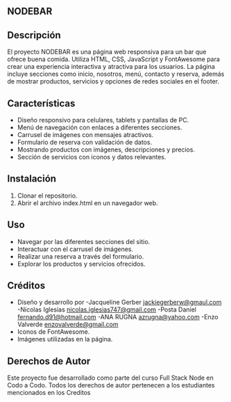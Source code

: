 ## NODEBAR

## Descripción
El proyecto NODEBAR es una página web responsiva para un bar que ofrece buena comida. Utiliza HTML, CSS, JavaScript y FontAwesome para crear una experiencia interactiva y atractiva para los usuarios. La página incluye secciones como inicio, nosotros, menú, contacto y reserva, además de mostrar productos, servicios y opciones de redes sociales en el footer.

## Características
- Diseño responsivo para celulares, tablets y pantallas de PC.
- Menú de navegación con enlaces a diferentes secciones.
- Carrusel de imágenes con mensajes atractivos.
- Formulario de reserva con validación de datos.
- Mostrando productos con imágenes, descripciones y precios.
- Sección de servicios con iconos y datos relevantes.

## Instalación
1. Clonar el repositorio.
2. Abrir el archivo index.html en un navegador web.

## Uso
- Navegar por las diferentes secciones del sitio.
- Interactuar con el carrusel de imágenes.
- Realizar una reserva a través del formulario.
- Explorar los productos y servicios ofrecidos.


## Créditos
- Diseño y desarrollo por 
    -Jacqueline Gerber	jackiegerberw@gmaul.com
    -Nicolas Iglesias	nicolas.iglesias747@gmail.com
    -Posta Daniel	fernando.d91@hotmail.com
    -ANA RUGNA	azrugna@yahoo.com
    -Enzo Valverde	enzovalverde@gmail.com
- Iconos de FontAwesome.
- Imágenes utilizadas en la página.

## Derechos de Autor
Este proyecto fue desarrollado como parte del curso Full Stack Node en Codo a Codo. Todos los derechos de autor pertenecen a los estudiantes mencionados en los Creditos